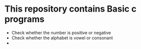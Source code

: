 # This repository contains Basic c programs

- Check whether the number is positive or negative
- Check whether the alphabet is vowel or consonant
- 
